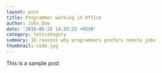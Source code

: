 ```yaml
---
layout: post
title: Programmer working in Office
author: John Doe
date: '2019-05-22 14:35:23 +0530'
category: testcategory
summary: 10 reasons why programmers prefers remote jobs
thumbnail: code.jpg
---
```


This is a sample post